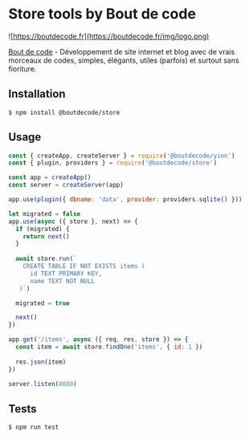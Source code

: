 # Store tools by Bout de code

![https://boutdecode.fr](https://boutdecode.fr/img/logo.png)

[Bout de code](https://boutdecode.fr) - Développement de site internet et blog avec de vrais morceaux de codes, simples, élégants, utiles (parfois) et surtout sans fioriture.

## Installation

```shell
$ npm install @boutdecode/store
```

## Usage

```javascript
const { createApp, createServer } = require('@boutdecode/yion')
const { plugin, providers } = require('@boutdecode/store')

const app = createApp()
const server = createServer(app)

app.use(plugin({ dbname: 'data', provider: providers.sqlite() }))

let migrated = false
app.use(async ({ store }, next) => {
  if (migrated) {
    return next()
  }
  
  await store.run(`
    CREATE TABLE IF NOT EXISTS items (
      id TEXT PRIMARY KEY,
      name TEXT NOT NULL
   )`)

  migrated = true

  next()
})

app.get('/items', async ({ req, res, store }) => {
  const item = await store.findOne('items', { id: 1 })
  
  res.json(item)
})

server.listen(8080)
```

## Tests

```shell
$ npm run test
```
